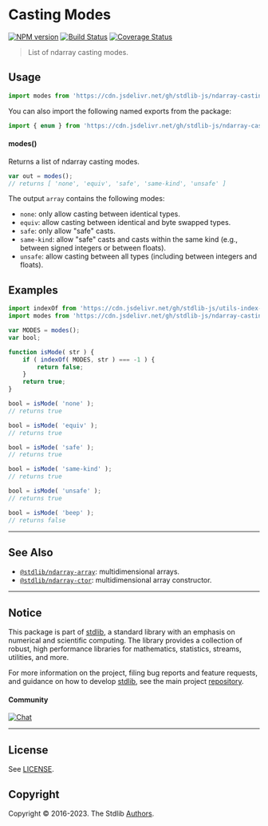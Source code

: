 <!--

@license Apache-2.0

Copyright (c) 2018 The Stdlib Authors.

Licensed under the Apache License, Version 2.0 (the "License");
you may not use this file except in compliance with the License.
You may obtain a copy of the License at

   http://www.apache.org/licenses/LICENSE-2.0

Unless required by applicable law or agreed to in writing, software
distributed under the License is distributed on an "AS IS" BASIS,
WITHOUT WARRANTIES OR CONDITIONS OF ANY KIND, either express or implied.
See the License for the specific language governing permissions and
limitations under the License.

-->

# Casting Modes

[![NPM version][npm-image]][npm-url] [![Build Status][test-image]][test-url] [![Coverage Status][coverage-image]][coverage-url] <!-- [![dependencies][dependencies-image]][dependencies-url] -->

> List of ndarray casting modes.

<!-- Section to include introductory text. Make sure to keep an empty line after the intro `section` element and another before the `/section` close. -->

<section class="intro">

</section>

<!-- /.intro -->

<!-- Package usage documentation. -->



<section class="usage">

## Usage

```javascript
import modes from 'https://cdn.jsdelivr.net/gh/stdlib-js/ndarray-casting-modes@deno/mod.js';
```

You can also import the following named exports from the package:

```javascript
import { enum } from 'https://cdn.jsdelivr.net/gh/stdlib-js/ndarray-casting-modes@deno/mod.js';
```

#### modes()

Returns a list of ndarray casting modes.

```javascript
var out = modes();
// returns [ 'none', 'equiv', 'safe', 'same-kind', 'unsafe' ]
```

The output `array` contains the following modes:

-   `none`: only allow casting between identical types.
-   `equiv`: allow casting between identical and byte swapped types.
-   `safe`: only allow "safe" casts.
-   `same-kind`: allow "safe" casts and casts within the same kind (e.g., between signed integers or between floats).
-   `unsafe`: allow casting between all types (including between integers and floats).

</section>

<!-- /.usage -->

<!-- Package usage notes. Make sure to keep an empty line after the `section` element and another before the `/section` close. -->

<section class="notes">

</section>

<!-- /.notes -->

<!-- Package usage examples. -->

<section class="examples">

## Examples

<!-- eslint no-undef: "error" -->

```javascript
import indexOf from 'https://cdn.jsdelivr.net/gh/stdlib-js/utils-index-of@deno/mod.js';
import modes from 'https://cdn.jsdelivr.net/gh/stdlib-js/ndarray-casting-modes@deno/mod.js';

var MODES = modes();
var bool;

function isMode( str ) {
    if ( indexOf( MODES, str ) === -1 ) {
        return false;
    }
    return true;
}

bool = isMode( 'none' );
// returns true

bool = isMode( 'equiv' );
// returns true

bool = isMode( 'safe' );
// returns true

bool = isMode( 'same-kind' );
// returns true

bool = isMode( 'unsafe' );
// returns true

bool = isMode( 'beep' );
// returns false
```

</section>

<!-- /.examples -->

<!-- Section to include cited references. If references are included, add a horizontal rule *before* the section. Make sure to keep an empty line after the `section` element and another before the `/section` close. -->

<section class="references">

</section>

<!-- /.references -->

<!-- Section for related `stdlib` packages. Do not manually edit this section, as it is automatically populated. -->

<section class="related">

* * *

## See Also

-   <span class="package-name">[`@stdlib/ndarray-array`][@stdlib/ndarray/array]</span><span class="delimiter">: </span><span class="description">multidimensional arrays.</span>
-   <span class="package-name">[`@stdlib/ndarray-ctor`][@stdlib/ndarray/ctor]</span><span class="delimiter">: </span><span class="description">multidimensional array constructor.</span>

</section>

<!-- /.related -->

<!-- Section for all links. Make sure to keep an empty line after the `section` element and another before the `/section` close. -->


<section class="main-repo" >

* * *

## Notice

This package is part of [stdlib][stdlib], a standard library with an emphasis on numerical and scientific computing. The library provides a collection of robust, high performance libraries for mathematics, statistics, streams, utilities, and more.

For more information on the project, filing bug reports and feature requests, and guidance on how to develop [stdlib][stdlib], see the main project [repository][stdlib].

#### Community

[![Chat][chat-image]][chat-url]

---

## License

See [LICENSE][stdlib-license].


## Copyright

Copyright &copy; 2016-2023. The Stdlib [Authors][stdlib-authors].

</section>

<!-- /.stdlib -->

<!-- Section for all links. Make sure to keep an empty line after the `section` element and another before the `/section` close. -->

<section class="links">

[npm-image]: http://img.shields.io/npm/v/@stdlib/ndarray-casting-modes.svg
[npm-url]: https://npmjs.org/package/@stdlib/ndarray-casting-modes

[test-image]: https://github.com/stdlib-js/ndarray-casting-modes/actions/workflows/test.yml/badge.svg?branch=main
[test-url]: https://github.com/stdlib-js/ndarray-casting-modes/actions/workflows/test.yml?query=branch:main

[coverage-image]: https://img.shields.io/codecov/c/github/stdlib-js/ndarray-casting-modes/main.svg
[coverage-url]: https://codecov.io/github/stdlib-js/ndarray-casting-modes?branch=main

<!--

[dependencies-image]: https://img.shields.io/david/stdlib-js/ndarray-casting-modes.svg
[dependencies-url]: https://david-dm.org/stdlib-js/ndarray-casting-modes/main

-->

[chat-image]: https://img.shields.io/gitter/room/stdlib-js/stdlib.svg
[chat-url]: https://app.gitter.im/#/room/#stdlib-js_stdlib:gitter.im

[stdlib]: https://github.com/stdlib-js/stdlib

[stdlib-authors]: https://github.com/stdlib-js/stdlib/graphs/contributors

[umd]: https://github.com/umdjs/umd
[es-module]: https://developer.mozilla.org/en-US/docs/Web/JavaScript/Guide/Modules

[deno-url]: https://github.com/stdlib-js/ndarray-casting-modes/tree/deno
[umd-url]: https://github.com/stdlib-js/ndarray-casting-modes/tree/umd
[esm-url]: https://github.com/stdlib-js/ndarray-casting-modes/tree/esm
[branches-url]: https://github.com/stdlib-js/ndarray-casting-modes/blob/main/branches.md

[stdlib-license]: https://raw.githubusercontent.com/stdlib-js/ndarray-casting-modes/main/LICENSE

<!-- <related-links> -->

[@stdlib/ndarray/array]: https://github.com/stdlib-js/ndarray-array/tree/deno

[@stdlib/ndarray/ctor]: https://github.com/stdlib-js/ndarray-ctor/tree/deno

<!-- </related-links> -->

</section>

<!-- /.links -->
